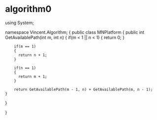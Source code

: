 # algorithm0

using System;

namespace Vincent.Algorithm;
{
  public class MNPlatform
  {
    public int GetAvailablePath(int m, int n)
    {
        if(m < 1 || n < 1)
        {
          return 0;
        }
        
        if(m == 1)
        {
          return n + 1;
        }

        if(n == 1)
        {
          return m + 1;
        }

        return GetAvailablePath(m - 1, n) + GetAvailablePath(m, n - 1);
    }

  }

}
